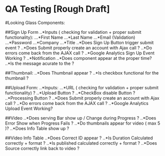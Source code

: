 QA Testing [Rough Draft]
======

#Looking Glass Components: 

##Sign Up Form 
..*Inputs ( checking for validation + proper submit functionality): 
...*First Name 
...*Last Name 
...*Email (Validation)  
...*Password 
...*Company 
...*Title 
..*Does Sign Up Button trigger submit event ?
..*Does Submit properly create an account with Ajax call ?
..*Do errors come back from the AJAX call ?
..*Google Analytics Sign Up Event Working  ?
..*Notification
..*Does component appear at the proper time? 
..*Is the message acurate to the ?

##Thumbnail: 
..*Does Thumbnail appear ?
..*Is checkbox functional for the thumbnail ?

##Upload Form: 
..*Inputs: 
...*URL ( checking for validation + proper submit functionality) ?
..*Upload Button ?
..*CheckBox disable Button ?
..*Processing Button ?
..*Does Submit properly create an account with Ajax call ?
..*Do errors come back from the AJAX call ?
..*Google Analytics Upload Event Working?

##Video
..*Does serving Bar show up / Change during Progress ?
..*Does Error Show when Progress Fails ?
..*Do thumbnails appear for video ( max 5 )? 
..*Does Info Table show up ?

##Video Info Table 
..*Does Correct ID appear ?
..*Is Duration Calculated correctly + format ?
..*Is published calculated correctly + format ?
..*Does Source correctly link back to video  ?

